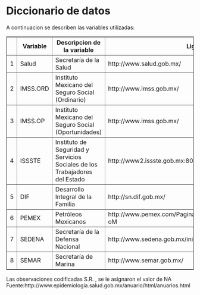 # Diccionario de datos
A continuacion se describen las variables utilizadas:
<!-- html table generated in R 3.1.1 by xtable 1.7-4 package -->
<!-- Sat Nov  1 14:48:34 2014 -->
<table border=1>
<tr> <th>  </th> <th> Variable </th> <th> Descripcion de la variable </th> <th> Liga </th>  </tr>
  <tr> <td align="right"> 1 </td> <td> Salud </td> <td> Secretaría de la Salud </td> <td> http://www.salud.gob.mx/ </td> </tr>
  <tr> <td align="right"> 2 </td> <td> IMSS.ORD </td> <td> Instituto Mexicano del Seguro Social (Ordinario) </td> <td> http://www.imss.gob.mx/ </td> </tr>
  <tr> <td align="right"> 3 </td> <td> IMSS.OP </td> <td> Instituto Mexicano del Seguro Social (Oportunidades) </td> <td> http://www.imss.gob.mx/ </td> </tr>
  <tr> <td align="right"> 4 </td> <td> ISSSTE </td> <td> Instituto de Seguridad y Servicios Sociales de los Trabajadores del Estado </td> <td> http://www2.issste.gob.mx:8080/ </td> </tr>
  <tr> <td align="right"> 5 </td> <td> DIF </td> <td> Desarrollo Integral de la Familia </td> <td> http://sn.dif.gob.mx/ </td> </tr>
  <tr> <td align="right"> 6 </td> <td> PEMEX </td> <td> Petróleos Mexicanos </td> <td> http://www.pemex.com/Paginas/default.aspx#.VFBQcPmG-oM </td> </tr>
  <tr> <td align="right"> 7 </td> <td> SEDENA </td> <td> Secretaría de la Defensa Nacional </td> <td> http://www.sedena.gob.mx/inicio </td> </tr>
  <tr> <td align="right"> 8 </td> <td> SEMAR </td> <td> Secretaría de Marina </td> <td> http://www.semar.gob.mx/ </td> </tr>
   </table>
Las observaciones codificadas S.R. , se le asignaron el valor de NA
Fuente:http://www.epidemiologia.salud.gob.mx/anuario/html/anuarios.html